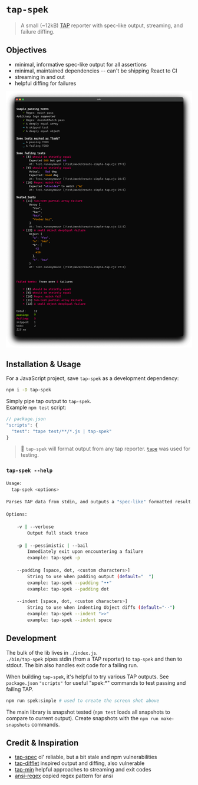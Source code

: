 # `tap-spek`

> A small (~12kB) [TAP](https://testanything.org/) reporter with spec-like output, streaming, and failure diffing.

## Objectives

- minimal, informative spec-like output for all assertions
- minimal, maintained dependencies -- can't be shipping React to CI
- streaming in and out
- helpful diffing for failures

![tap-spek output screen shot](./screen-shot.png)

## Installation & Usage

For a JavaScript project, save `tap-spek` as a development dependency:

```sh
npm i -D tap-spek
```

Simply pipe tap output to `tap-spek`.  
Example `npm test` script:

```js
// package.json
"scripts": {
  "test": "tape test/**/*.js | tap-spek"
}
```

> 💁  `tap-spek` will format output from any tap reporter. [`tape`](https://github.com/substack/tape) was used for testing.

### `tap-spek --help`

```sh
Usage:
  tap-spek <options>

Parses TAP data from stdin, and outputs a "spec-like" formatted result.

Options:

	-v | --verbose
		Output full stack trace

	-p | --pessimistic | --bail
		Immediately exit upon encountering a failure
		example: tap-spek -p

	--padding [space, dot, <custom characters>]
		String to use when padding output (default="  ")
		example: tap-spek --padding "••"
		example: tap-spek --padding dot

	--indent [space, dot, <custom characters>]
		String to use when indenting Object diffs (default="··")
		example: tap-spek --indent ">>"
		example: tap-spek --indent space
```

## Development

The bulk of the lib lives in `./index.js`.  
`./bin/tap-spek` pipes stdin (from a TAP reporter) to `tap-spek` and then to stdout. The bin also handles exit code for a failing run.

When building `tap-spek`, it's helpful to try various TAP outputs. See `package.json` `"scripts"` for useful "spek:*" commands to test passing and failing TAP.

```sh
npm run spek:simple # used to create the screen shot above
```

The main library is snapshot tested (`npm test` loads all snapshots to compare to current output). Create snapshots with the `npm run make-snapshots` commands.

## Credit & Inspiration

- [tap-spec](https://github.com/scottcorgan/tap-spec) ol' reliable, but a bit stale and npm vulnerabilities
- [tap-difflet](https://github.com/namuol/tap-difflet) inspired output and diffing, also vulnerable
- [tap-min](https://github.com/derhuerst/tap-min) helpful approaches to streaming and exit codes
- [ansi-regex](https://github.com/chalk/ansi-regex) copied regex pattern for ansi
